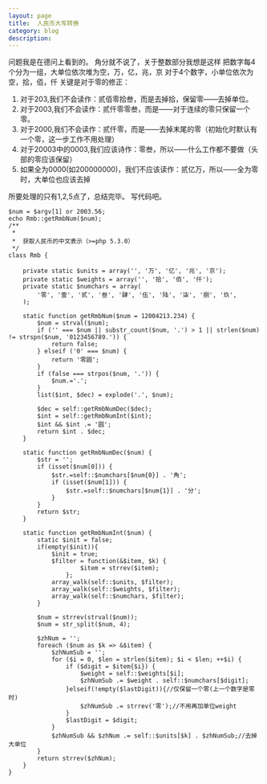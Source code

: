 ```yaml
---
layout: page
title:	人民币大写转换
category: blog
description: 
---
```




问题我是在德问上看到的。
角分就不说了，关于整数部分我想是这样
把数字每4个分为一组，大单位依次堆为空，万，亿，兆，京
对于4个数字，小单位依次为空，拾，佰，仟
关键是对于零的修正：

1. 对于203,我们不会读作：贰佰零拾叁，而是去掉拾，保留零——去掉单位。
2. 对于2003,我们不会读作：贰仟零零叁，而是——对于连续的零只保留一个零。
3. 对于2000,我们不会读作：贰仟零，而是——去掉末尾的零（初始化时默认有一个零，这一步工作不用处理）
4. 对于20003中的0003,我们应该诗作：零叁，所以——什么工作都不要做（头部的零应该保留）
5. 如果全为0000(如200000000)，我们不应该读作：贰亿万，所以——全为零时，大单位也应该去掉

所要处理的只有1,2,5点了，总结完毕。
写代码吧。

	$num = $argv[1] or 2003.56;
	echo Rmb::getRmbNum($num);
	/**
	 *
	 * 	获取人民币的中文表示（>=php 5.3.0）
	 */
	class Rmb {

		private static $units = array('', '万', '亿', '兆', '京');
		private static $weights = array('', '拾', '佰', '仟');
		private static $numchars = array(
			'零', '壹', '贰', '叁', '肆', '伍', '陆', '柒', '捌', '玖',
		);

		static function getRmbNum($num = 12004213.234) {
			$num = strval($num);
			if ('' === $num || substr_count($num, '.') > 1 || strlen($num) != strspn($num, '0123456789.')) {
				return false;
			} elseif ('0' === $num) {
				return '零圆';
			}
			if (false === strpos($num, '.')) {
				$num.='.';
			}
			list($int, $dec) = explode('.', $num);

			$dec = self::getRmbNumDec($dec);
			$int = self::getRmbNumInt($int); 
			$int && $int .= '圆';
			return $int . $dec;
		}

		static function getRmbNumDec($num) {
			$str = '';
			if (isset($num[0])) {
				$str.=self::$numchars[$num{0}] . '角';
				if (isset($num[1])) {
					$str.=self::$numchars[$num{1}] . '分';
				}
			}
			return $str;
		}

		static function getRmbNumInt($num) {
			static $init = false;
			if(empty($init)){
				$init = true;
				$filter = function(&$item, $k) {
						$item = strrev($item);
					};
				array_walk(self::$units, $filter);
				array_walk(self::$weights, $filter);
				array_walk(self::$numchars, $filter);
			}
				
			$num = strrev(strval($num));
			$num = str_split($num, 4);

			$zhNum = '';
			foreach ($num as $k => &$item) {
				$zhNumSub = '';
				for ($i = 0, $len = strlen($item); $i < $len; ++$i) {
					if ($digit = $item{$i}) {
						$weight = self::$weights[$i];
						$zhNumSub .= $weight . self::$numchars[$digit];
					}elseif(!empty($lastDigit)){//仅保留一个零(上一个数字是零时)
						$zhNumSub .= strrev('零');//不用再加单位weight
					}
					$lastDigit = $digit;
				}
				$zhNumSub && $zhNum .= self::$units[$k] . $zhNumSub;//去掉大单位
			}
			return strrev($zhNum);
		}
	}

